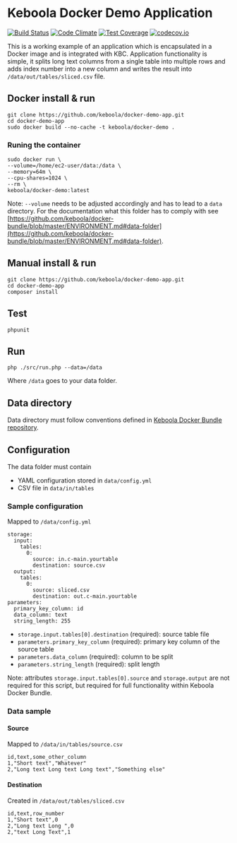 # Keboola Docker Demo Application

[![Build Status](https://travis-ci.org/keboola/docker-demo-app.svg?branch=master)](https://travis-ci.org/keboola/docker-demo-app) [![Code Climate](https://codeclimate.com/github/keboola/docker-demo-app/badges/gpa.svg)](https://codeclimate.com/github/keboola/docker-demo-app) [![Test Coverage](https://codeclimate.com/github/keboola/docker-demo-app/badges/coverage.svg)](https://codeclimate.com/github/keboola/docker-demo-app/coverage) [![codecov.io](http://codecov.io/github/keboola/docker-demo-app/coverage.svg?branch=master)](http://codecov.io/github/keboola/docker-demo-app?branch=master)

This is a working example of an application which is encapsulated in a Docker image and is integrated with KBC. Application functionality is simple, it splits long text columns from a single table into multiple rows and adds index number into a new column and writes the result into `/data/out/tables/sliced.csv` file.

## Docker install & run

```
git clone https://github.com/keboola/docker-demo-app.git
cd docker-demo-app
sudo docker build --no-cache -t keboola/docker-demo .
```

### Runing the container

```
sudo docker run \
--volume=/home/ec2-user/data:/data \
--memory=64m \
--cpu-shares=1024 \
--rm \
keboola/docker-demo:latest 
```

Note: `--volume` needs to be adjusted accordingly and has to lead to a `data` directory. For the documentation what this folder has to comply with see [https://github.com/keboola/docker-bundle/blob/master/ENVIRONMENT.md#data-folder](https://github.com/keboola/docker-bundle/blob/master/ENVIRONMENT.md#data-folder).

## Manual install & run

```
git clone https://github.com/keboola/docker-demo-app.git
cd docker-demo-app
composer install
```

## Test

```
phpunit
```

## Run 
```
php ./src/run.php --data=/data
```

Where `/data` goes to your data folder.


## Data directory

Data directory must follow conventions defined in [Keboola Docker Bundle repository](https://github.com/keboola/docker-bundle).


## Configuration

The data folder must contain 

 - YAML configuration stored in `data/config.yml`
 - CSV file in `data/in/tables` 

### Sample configuration
Mapped to `/data/config.yml` 

```
storage:
  input:
    tables:
      0:
        source: in.c-main.yourtable
        destination: source.csv
  output:
    tables:
      0:
        source: sliced.csv
        destination: out.c-main.yourtable
parameters:
  primary_key_column: id
  data_column: text
  string_length: 255
```

 - `storage.input.tables[0].destination` (required): source table file
 - `parameters.primary_key_column` (required): primary key column of the source table
 - `parameters.data_column` (required): column to be split
 - `parameters.string_length` (required): split length

Note: attributes `storage.input.tables[0].source` and `storage.output` are not required for this script, but required for full functionality within Keboola Docker Bundle.


### Data sample

#### Source
Mapped to `/data/in/tables/source.csv`

```
id,text,some_other_column
1,"Short text","Whatever"
2,"Long text Long text Long text","Something else"
```

#### Destination
Created in `/data/out/tables/sliced.csv`


```
id,text,row_number
1,"Short text",0
2,"Long text Long ",0
2,"text Long Text",1

```
